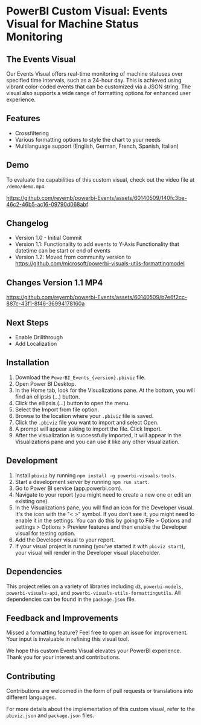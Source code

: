 # PowerBI Custom Visual: Events Visual for Machine Status Monitoring

## The Events Visual

Our Events Visual offers real-time monitoring of machine statuses over specified time intervals, such as a 24-hour day. This is achieved using vibrant color-coded events that can be customized via a JSON string. The visual also supports a wide range of formatting options for enhanced user experience.

## Features

- Crossfiltering
- Various formatting options to style the chart to your needs
- Multilanguage support (English, German, French, Spanish, Italian)

## Demo

To evaluate the capabilities of this custom visual, check out the video file at `/demo/demo.mp4`.

https://github.com/reyemb/powerbi-Events/assets/60140509/140fc3be-46c2-46b5-ac16-09790d068abf

## Changelog

 - Version 1.0 - Initial Commit
 - Version 1.1:
    Functionality to add events to Y-Axis
    Functionality that datetime can be start or end of events
 - Version 1.2:
    Moved from community version to https://github.com/microsoft/powerbi-visuals-utils-formattingmodel

## Changes Version 1.1 MP4

https://github.com/reyemb/powerbi-Events/assets/60140509/b7e6f2cc-887c-43f1-8f46-36994178160a

## Next Steps

-  Enable Drillthrough
-  Add Localization

## Installation

1. Download the `PowerBI_Events_{version}.pbiviz` file.
2. Open Power BI Desktop.
3. In the Home tab, look for the Visualizations pane. At the bottom, you will find an ellipsis (...) button.
4. Click the ellipsis (...) button to open the menu.
5. Select the Import from file option.
6. Browse to the location where your `.pbiviz` file is saved.
7. Click the `.pbiviz` file you want to import and select Open.
8. A prompt will appear asking to import the file. Click Import.
9. After the visualization is successfully imported, it will appear in the Visualizations pane and you can use it like any other visualization.


## Development

1. Install `pbiviz` by running `npm install -g powerbi-visuals-tools`.
2. Start a development server by running `npm run start`.
3. Go to Power BI service (app.powerbi.com).
4. Navigate to your report (you might need to create a new one or edit an existing one).
5. In the Visualizations pane, you will find an icon for the Developer visual. It's the icon with the "< >" symbol. If you don't see it, you might need to enable it in the settings. You can do this by going to File > Options and settings > Options > Preview features and then enable the Developer visual for testing option.
6. Add the Developer visual to your report.
7. If your visual project is running (you've started it with `pbiviz start`), your visual will render in the Developer visual placeholder.

## Dependencies

This project relies on a variety of libraries including `d3`, `powerbi-models`, `powerbi-visuals-api`, and `powerbi-visuals-utils-formattingutils`. All dependencies can be found in the `package.json` file. 

## Feedback and Improvements

Missed a formatting feature? Feel free to open an issue for improvement. Your input is invaluable in refining this visual tool.

We hope this custom Events Visual elevates your PowerBI experience. Thank you for your interest and contributions.

## Contributing

Contributions are welcomed in the form of pull requests or translations into different languages.

For more details about the implementation of this custom visual, refer to the `pbiviz.json` and `package.json` files.

